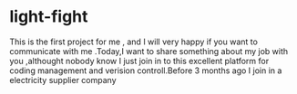 # light-fight
This is the first project for me , and I will very happy if you want to communicate with me .Today,I want to share something about  my job with you ,althought nobody know I just join in to this excellent platform for coding management and verision controll.Before 3 months ago I join in a electricity supplier company 
